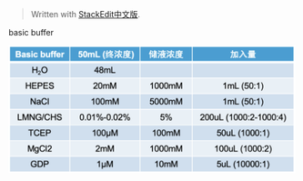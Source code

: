 > Written with [StackEdit中文版](https://stackedit.cn/).


basic buffer

<img src="/imgs/2025-04-03/yEsFkQAjMxXMvuKr.png" width="600" alt="Supplementary Table 1"/>

<!--stackedit_data:
eyJoaXN0b3J5IjpbLTE0MDM5NDc0NjEsNDgxNDk2ODAzXX0=
-->